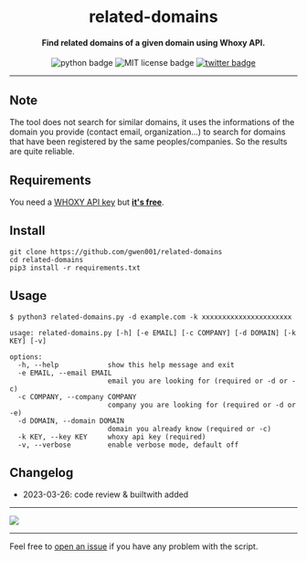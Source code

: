 <h1 align="center">related-domains</h1>

<h4 align="center">Find related domains of a given domain using Whoxy API.</h4>

<p align="center">
    <img src="https://img.shields.io/badge/python-v3-blue" alt="python badge">
    <img src="https://img.shields.io/badge/license-MIT-green" alt="MIT license badge">
    <a href="https://twitter.com/intent/tweet?text=https%3a%2f%2fgithub.com%2fgwen001%2frelated-domains%2f" target="_blank"><img src="https://img.shields.io/twitter/url?style=social&url=https%3A%2F%2Fgithub.com%2Fgwen001%2Frelated-domains" alt="twitter badge"></a>
</p>

<!-- <p align="center">
    <img src="https://img.shields.io/github/stars/gwen001/related-domains?style=social" alt="github stars badge">
    <img src="https://img.shields.io/github/watchers/gwen001/related-domains?style=social" alt="github watchers badge">
    <img src="https://img.shields.io/github/forks/gwen001/related-domains?style=social" alt="github forks badge">
</p> -->

---

## Note

The tool does not search for similar domains, it uses the informations of the domain you provide (contact email, organization...) to search for domains that have been registered by the same peoples/companies. So the results are quite reliable.

## Requirements

You need a [WHOXY API key](https://www.whoxy.com/) but <b><ins>it's free</ins></b>.

## Install

```
git clone https://github.com/gwen001/related-domains
cd related-domains
pip3 install -r requirements.txt
```

## Usage

```
$ python3 related-domains.py -d example.com -k xxxxxxxxxxxxxxxxxxxxxx
```

```
usage: related-domains.py [-h] [-e EMAIL] [-c COMPANY] [-d DOMAIN] [-k KEY] [-v]

options:
  -h, --help            show this help message and exit
  -e EMAIL, --email EMAIL
                        email you are looking for (required or -d or -c)
  -c COMPANY, --company COMPANY
                        company you are looking for (required or -d or -e)
  -d DOMAIN, --domain DOMAIN
                        domain you already know (required or -c)
  -k KEY, --key KEY     whoxy api key (required)
  -v, --verbose         enable verbose mode, default off
```

## Changelog

- 2023-03-26: code review & builtwith added


---

<img src="https://raw.githubusercontent.com/gwen001/related-domains/master/preview.gif" />

---

Feel free to [open an issue](/../../issues/) if you have any problem with the script.  

